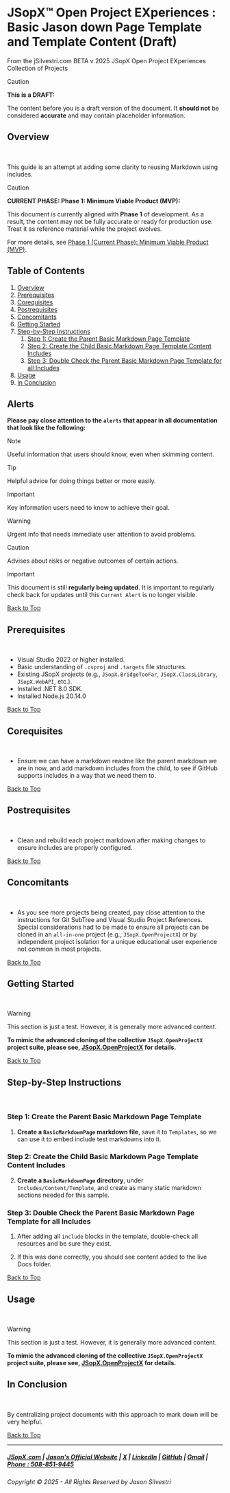 ﻿


# ﻿JSopX™ Open Project EXperiences : Basic Jason down Page Template and Template Content (Draft)
From the ﻿jSilvestri.com BETA v 2025 JSopX Open Project EXperiences Collection of Projects







  
> [!CAUTION]
> **This is a DRAFT:**
> 
> The content before you is a draft version of the document. It **should not** be considered **accurate** and may contain placeholder information.


## Overview

﻿

This guide is an attempt at adding some clarity to reusing Markdown using includes. 



  


> [!CAUTION]
> **CURRENT PHASE: Phase 1: Minimum Viable Product (MVP):**
>
> This document is currently aligned with **Phase 1** of development. As a result, the content may not be fully accurate or ready for production use. Treat it as reference material while the project evolves.
> 
> For more details, see [Phase 1 (Current Phase): Minimum Viable Product (MVP)](https://github.com/JasonSilvestri/JSopX.BridgeTooFar/blob/master/JSopX.BridgeTooFar/Docs/JSopX/Master/Phases/Phase-1-Minimum-Viable-Product-MVP.md).





## Table of Contents

1. [Overview](#overview)
2. [Prerequisites](#prerequisites)
3. [Corequisites](#corequisites)
4. [Postrequisites](#postrequisites)
5. [Concomitants](#concomitants)
6. [Getting Started](#getting-started)
7. [Step-by-Step Instructions](#step-by-step-instructions)
   1. [Step 1: Create the Parent Basic Markdown Page Template](#step-1-create-the-parent-basic-markdown-page-template)
   2. [Step 2: Create the Child Basic Markdown Page Template Content Includes](#step-2-create-the-parent-basic-markdown-page-template-content-includes)
   3. [Step 3: Double Check the Parent Basic Markdown Page Template for all Includes](#step-3-double-check-the-parent-basic-markdown-page-template-for-all-includes)
7. [Usage](#usage)
8. [In Conclusion](#in-conclusion)

## Alerts

**Please pay close attention to the `alerts` that appear in all documentation that look like the following:**

> [!NOTE]
> Useful information that users should know, even when skimming content.

> [!TIP]
> Helpful advice for doing things better or more easily.

> [!IMPORTANT]
> Key information users need to know to achieve their goal.

> [!WARNING]
> Urgent info that needs immediate user attention to avoid problems.

> [!CAUTION]
> Advises about risks or negative outcomes of certain actions.


> [!IMPORTANT]
> This document is still  **regularly being updated**. It is important to regularly check back for updates until this `Current Alert` is no longer visible.


[Back to Top](#table-of-contents)

## Prerequisites

﻿

- Visual Studio 2022 or higher installed.
- Basic understanding of `.csproj` and `.targets` file structures.
- Existing JSopX projects (e.g., `JSopX.BridgeTooFar`, `JSopX.ClassLibrary`, `JSopX.WebAPI`, etc.).
- Installed .NET 8.0 SDK.
- Installed Node.js 20.14.0


[Back to Top](#table-of-contents)

## Corequisites

﻿

- Ensure we can have a markdown readme like the parent markdown we are in now, and add markdown includes from the child, to see if GitHub supports includes in a way that we need them to.



[Back to Top](#table-of-contents)

## Postrequisites

﻿

- Clean and rebuild each project markdown after making changes to ensure includes are properly configured.


[Back to Top](#table-of-contents)

## Concomitants

﻿

- As you see more projects being created, pay close attention to the instructions for Git SubTree and Visual Studio Project References. Special considerations had to be made to ensure all projects can be cloned in an `all-in-one` project (e.g., `JSopX.OpenProjectX`) or by independent project isolation for a unique educational user experience not common in most projects.



[Back to Top](#table-of-contents)

## Getting Started

﻿

> [!WARNING]
> This section is just a test. However, it is generally more advanced content.
> 
> **To mimic the advanced cloning of the collective `JSopX.OpenProjectX` project suite, please see, [JSopX.OpenProjectX](https://github.com/JasonSilvestri/JSopX.OpenProjectX) for details.**


[Back to Top](#table-of-contents)

## Step-by-Step Instructions

﻿

### Step 1: Create the Parent Basic Markdown Page Template
1. **Create a `BasicMarkdownPage` markdown file**, save it to `Templates`, so we can use it to embed include test markdowns into it.

### Step 2: Create the Child Basic Markdown Page Template Content Includes
2. **Create a `BasicMarkdownPage` directory**, under `Includes/Content/Template`, and create as many static markdown sections needed for this sample.

### Step 3: Double Check the Parent Basic Markdown Page Template for all Includes
1. After adding all `include` blocks in the template, double-check all resources and be sure they exist. 
   
2. If this was done correctly, you should see content added to the live Docs folder.



[Back to Top](#table-of-contents)

## Usage

﻿

> [!WARNING]
> This section is just a test. However, it is generally more advanced content.
> 
> **To mimic the advanced cloning of the collective `JSopX.OpenProjectX` project suite, please see, [JSopX.OpenProjectX](https://github.com/JasonSilvestri/JSopX.OpenProjectX) for details.**


## In Conclusion

﻿

By centralizing project documents with this approach to mark down will be very helpful. 


[Back to Top](#table-of-contents)


---

##### [JSopX.com](https://www.jsopx.com/) | [Jason's Official Website](https://www.jsilvestri.com/) | [X](https://www.x.com/JasonSilvestri) | [LinkedIn](http://www.linkedin.com/in/JasonSilvestri) | [GitHub](https://github.com/JasonSilvestri) | [Gmail](mailto:therealjasonsilvestri@gmail.com) | [Phone : 508-851-9445](phoneto:508-851-9445)

###### Copyright © 2025 - All Rights Reserved by Jason Silvestri